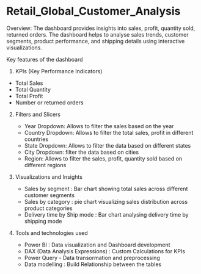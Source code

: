 # Retail_Global_Customer_Analysis

Overview:
The dashboard provides insights into sales, profit, quantity sold, returned orders.  The dashboard helps to analyse sales trends, customer segments, product performance, and shipping details using interactive visualizations. 

Key features of the dashboard 

1.	KPIs (Key Performance Indicators)
   - Total Sales
   - Total Quantity
   - Total Profit
   - Number or returned orders

2.	Filters and Slicers 
    - Year Dropdown: Allows to filter the sales based on the year
    - Country Dropdown: Allows to filter the total sales, profit in different countries
    - State Dropdown: Allows to filter the data based on different states
    - City Dropdown: filter the data based on cities
    - Region: Allows to filter the sales, profit, quantity sold based on different regions 

3.	Visualizations and Insights 
    - Sales by segment : Bar chart showing total sales across different customer segments
    - Sales by category : pie chart visualizing sales distribution across product categories
    - Delivery time by Ship mode : Bar chart analysing delivery time by shipping mode


4. Tools and technologies used
   - Power BI : Data visualization and Dashboard development
   - DAX (Data Analysis Expressions)  : Custom Calculations for KPIs
   - Power Query - Data transormation and preprocessing
   - Data modelling : Build Relationship between the tables
